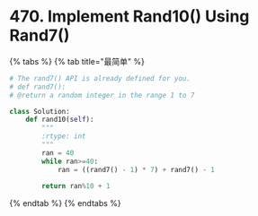 # 470. Implement Rand10\(\) Using Rand7\(\)

{% tabs %}
{% tab title="最简单" %}
```python
# The rand7() API is already defined for you.
# def rand7():
# @return a random integer in the range 1 to 7

class Solution:
    def rand10(self):
        """
        :rtype: int
        """
        ran = 40
        while ran>=40:
            ran = ((rand7() - 1) * 7) + rand7() - 1
            
        return ran%10 + 1
```
{% endtab %}
{% endtabs %}

